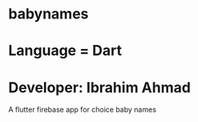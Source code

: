 # babynames
# Language = Dart
# Developer: Ibrahim Ahmad
A flutter firebase app for choice baby names

